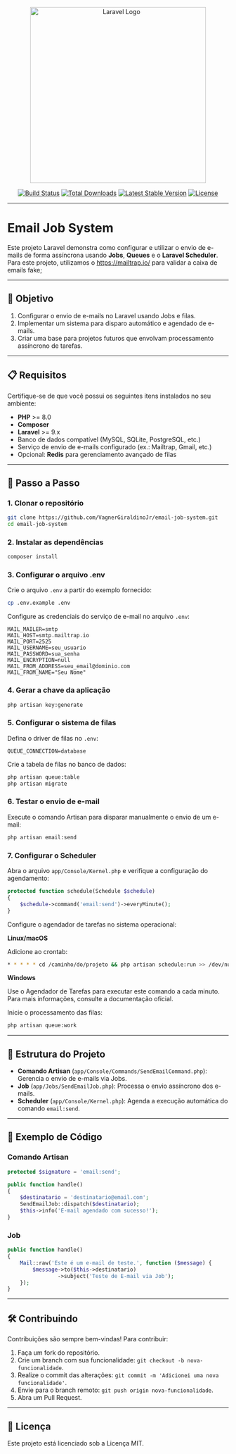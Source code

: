 <p align="center"><a href="https://laravel.com" target="_blank"><img src="https://raw.githubusercontent.com/laravel/art/master/logo-lockup/5%20SVG/2%20CMYK/1%20Full%20Color/laravel-logolockup-cmyk-red.svg" width="400" alt="Laravel Logo"></a></p>

<p align="center">
<a href="https://github.com/laravel/framework/actions"><img src="https://github.com/laravel/framework/workflows/tests/badge.svg" alt="Build Status"></a>
<a href="https://packagist.org/packages/laravel/framework"><img src="https://img.shields.io/packagist/dt/laravel/framework" alt="Total Downloads"></a>
<a href="https://packagist.org/packages/laravel/framework"><img src="https://img.shields.io/packagist/v/laravel/framework" alt="Latest Stable Version"></a>
<a href="https://packagist.org/packages/laravel/framework"><img src="https://img.shields.io/packagist/l/laravel/framework" alt="License"></a>
</p>

---

# Email Job System

Este projeto Laravel demonstra como configurar e utilizar o envio de e-mails de forma assíncrona usando **Jobs**, **Queues** e o **Laravel Scheduler**.
Para este projeto, utilizamos o https://mailtrap.io/ para validar a caixa de emails fake;

---

## 🎯 Objetivo

1. Configurar o envio de e-mails no Laravel usando Jobs e filas.
2. Implementar um sistema para disparo automático e agendado de e-mails.
3. Criar uma base para projetos futuros que envolvam processamento assíncrono de tarefas.

---

## 📋 Requisitos

Certifique-se de que você possui os seguintes itens instalados no seu ambiente:

- **PHP** >= 8.0
- **Composer**
- **Laravel** >= 9.x
- Banco de dados compatível (MySQL, SQLite, PostgreSQL, etc.)
- Serviço de envio de e-mails configurado (ex.: Mailtrap, Gmail, etc.)
- Opcional: **Redis** para gerenciamento avançado de filas

---

## 🚀 Passo a Passo

### **1. Clonar o repositório**

```bash
git clone https://github.com/VagnerGiraldinoJr/email-job-system.git
cd email-job-system
```

### **2. Instalar as dependências**

```bash
composer install
```

### **3. Configurar o arquivo .env**

Crie o arquivo `.env` a partir do exemplo fornecido:

```bash
cp .env.example .env
```

Configure as credenciais do serviço de e-mail no arquivo `.env`:

```env
MAIL_MAILER=smtp
MAIL_HOST=smtp.mailtrap.io
MAIL_PORT=2525
MAIL_USERNAME=seu_usuario
MAIL_PASSWORD=sua_senha
MAIL_ENCRYPTION=null
MAIL_FROM_ADDRESS=seu_email@dominio.com
MAIL_FROM_NAME="Seu Nome"
```

### **4. Gerar a chave da aplicação**

```bash
php artisan key:generate
```

### **5. Configurar o sistema de filas**

Defina o driver de filas no `.env`:

```env
QUEUE_CONNECTION=database
```

Crie a tabela de filas no banco de dados:

```bash
php artisan queue:table
php artisan migrate
```

### **6. Testar o envio de e-mail**

Execute o comando Artisan para disparar manualmente o envio de um e-mail:

```bash
php artisan email:send
```

### **7. Configurar o Scheduler**

Abra o arquivo `app/Console/Kernel.php` e verifique a configuração do agendamento:

```php
protected function schedule(Schedule $schedule)
{
    $schedule->command('email:send')->everyMinute();
}
```

Configure o agendador de tarefas no sistema operacional:

**Linux/macOS**

Adicione ao crontab:

```bash
* * * * * cd /caminho/do/projeto && php artisan schedule:run >> /dev/null 2>&1
```

**Windows**

Use o Agendador de Tarefas para executar este comando a cada minuto. Para mais informações, consulte a documentação oficial.

Inicie o processamento das filas:

```bash
php artisan queue:work
```

---

## 📂 Estrutura do Projeto

- **Comando Artisan** (`app/Console/Commands/SendEmailCommand.php`): Gerencia o envio de e-mails via Jobs.
- **Job** (`app/Jobs/SendEmailJob.php`): Processa o envio assíncrono dos e-mails.
- **Scheduler** (`app/Console/Kernel.php`): Agenda a execução automática do comando `email:send`.

---

## 📖 Exemplo de Código

### **Comando Artisan**

```php
protected $signature = 'email:send';

public function handle()
{
    $destinatario = 'destinatario@email.com';
    SendEmailJob::dispatch($destinatario);
    $this->info('E-mail agendado com sucesso!');
}
```

### **Job**

```php
public function handle()
{
    Mail::raw('Este é um e-mail de teste.', function ($message) {
        $message->to($this->destinatario)
                ->subject('Teste de E-mail via Job');
    });
}
```

---

## 🛠️ Contribuindo

Contribuições são sempre bem-vindas! Para contribuir:

1. Faça um fork do repositório.
2. Crie um branch com sua funcionalidade: `git checkout -b nova-funcionalidade`.
3. Realize o commit das alterações: `git commit -m 'Adicionei uma nova funcionalidade'`.
4. Envie para o branch remoto: `git push origin nova-funcionalidade`.
5. Abra um Pull Request.

---

## 📜 Licença

Este projeto está licenciado sob a Licença MIT.
